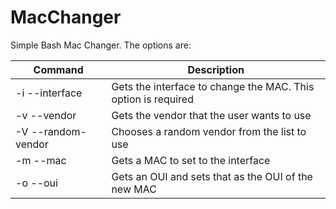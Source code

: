 # MacChanger

Simple Bash Mac Changer.
The options are:

|Command           |Description                                                   |
|------------------|--------------------------------------------------------------|
|-i --interface    | Gets the interface to change the MAC. This option is required|
|-v --vendor       | Gets the vendor that the user wants to use                   |
|-V --random-vendor| Chooses a random vendor from the list to use                 |
|-m --mac          | Gets a MAC to set to the interface                           |
|-o --oui          | Gets an OUI and sets that as the OUI of the new MAC          |
